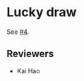 # Lucky draw

See [#4](https://github.com/kevin940726/challenges/issues/4).

## Reviewers

- Kai Hao
